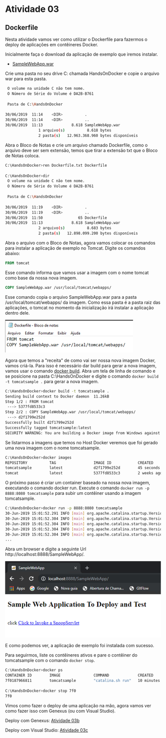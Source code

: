 # Atividade 03

## Dockerfile

Nesta atividade vamos ver como utilizar o Dockerfile para fazermos o deploy de aplicações em contêineres Docker.

Inicialmente faça o download da aplicação de exemplo que iremos instalar. 

- [SampleWebApp.war](https://github.com/mshimao/Hands-On-Docker-com-Genexus/tree/master/dockerfile/SampleWebApp.war)

Crie uma pasta no seu drive C: chamada HandsOnDocker e copie o arquivo war para esta pasta.

```bash
 O volume na unidade C não tem nome.
 O Número de Série do Volume é DA2B-B761

 Pasta de C:\HandsOnDocker

30/06/2019  11:14    <DIR>          .
30/06/2019  11:14    <DIR>          ..
30/06/2019  11:13             8.618 SampleWebApp.war
               1 arquivo(s)          8.618 bytes
               2 pasta(s)   12.963.368.960 bytes disponíveis
``` 

Abra o Bloco de Notas e crie um arquivo chamado Dockerfile, como o arquivo deve ser sem extensão, temos que tirar a extensão txt que o Bloco de Notas coloca.

```bash
C:\HandsOnDocker>ren Dockerfile.txt Dockerfile

C:\HandsOnDocker>dir
 O volume na unidade C não tem nome.
 O Número de Série do Volume é DA2B-B761

 Pasta de C:\HandsOnDocker

30/06/2019  11:19    <DIR>          .
30/06/2019  11:19    <DIR>          ..
30/06/2019  11:50                65 Dockerfile
30/06/2019  11:13             8.618 SampleWebApp.war
               2 arquivo(s)          8.683 bytes
               2 pasta(s)   12.898.099.200 bytes disponíveis

```

Abra o arquivo com o Bloco de Notas, agora vamos colocar os comandos para instalar a aplicação de exemplo no Tomcat. Digite os comandos abaixo:

```dockerfile
FROM tomcat
```
Esse comando informa que vamos usar a imagem com o nome tomcat como base da nossa nova imagem.


```dockerfile
COPY SampleWebApp.war /usr/local/tomcat/webapps/
```
Esse comando copia o arquivo SampleWebApp.war para a pasta /usr/local/tomcat/webapps/ da imagem. Como essa pasta é a pasta raiz das aplicações, o tomcat no momento da inicialização irá instalar a aplicação dentro dele.


![Dockerfile](imagens/dockerfile.png)

Agora que temos a "receita" de como vai ser nossa nova imagem Docker, vamos criá-la. Para isso é necessário dar build para gerar a nova imagem, vamos usar o comando [docker build](https://docs.docker.com/engine/reference/commandline/build/).
Abra um tela de linha de comando e se posicione na pasta C:\HandsOnDocker e digite o comando `docker build -t tomcatsample .` para gerar a nova imagem.

```bash
C:\HandsOnDocker>docker build -t tomcatsample .
Sending build context to Docker daemon  11.26kB
Step 1/2 : FROM tomcat
 ---> 5377fd8533c3
Step 2/2 : COPY SampleWebApp.war /usr/local/tomcat/webapps/
 ---> d2f1799e252d
Successfully built d2f1799e252d
Successfully tagged tomcatsample:latest
SECURITY WARNING: You are building a Docker image from Windows against a non-Windows Docker host. All files and directories added to build context will have '-rwxr-xr-x' permissions. It is recommended to double check and reset permissions for sensitive files and directories.
```
Se listarmos a imagens que temos no Host Docker veremos que foi gerado uma nova imagem com o nome tomcatsample.

```bash
C:\HandsOnDocker>docker images
REPOSITORY          TAG                 IMAGE ID            CREATED             SIZE
tomcatsample        latest              d2f1799e252d        45 seconds ago      506MB
tomcat              latest              5377fd8533c3        2 weeks ago         506MB
```

O próximo passo é criar um container baseado na nossa nova imagem, executando o comando docker run. Execute o comando `docker run -p 8888:8080 tomcatsample` para subir um contêiner usando a imagem tomcatsample.

```bash
C:\HandsOnDocker>docker run -p 8888:8080 tomcatsample
30-Jun-2019 15:01:52.291 INFO [main] org.apache.catalina.startup.VersionLoggerListener.log Server version:        Apache Tomcat/8.5.42
30-Jun-2019 15:01:52.304 INFO [main] org.apache.catalina.startup.VersionLoggerListener.log Server built:          Jun 4 2019 20:29:04 UTC
30-Jun-2019 15:01:52.304 INFO [main] org.apache.catalina.startup.VersionLoggerListener.log Server number:         8.5.42.0
30-Jun-2019 15:01:52.304 INFO [main] org.apache.catalina.startup.VersionLoggerListener.log OS Name:               Linux
30-Jun-2019 15:01:52.304 INFO [main] org.apache.catalina.startup.VersionLoggerListener.log OS Version:            4.9.125-linuxkit
...
```

Abra um browser e digite a seguinte Url http://localhost:8888/SampleWebApp/.

![sample web app](imagens/samplewebapp.png)

E como podemos ver, a aplicação de exemplo foi instalada com sucesso.

Para seguirmos, liste os contêineres ativos e pare o contêiner do tomcatsample com o comando `docker stop`.

```bash
C:\HandsOnDocker>docker ps
CONTAINER ID        IMAGE               COMMAND             CREATED             STATUS              PORTS                    NAMES
7f0187966811        tomcatsample        "catalina.sh run"   10 minutes ago      Up 10 minutes       0.0.0.0:8888->8080/tcp   jovial_clarke

C:\HandsOnDocker>docker stop 7f0
7f0
```

Vimos como fazer o deploy de uma aplicação na mão, agora vamos ver como fazer isso com Genexus (ou com Visual Studio).

Deploy com Genexus: [Atividade 03b](03b-atividade.md)

Deploy com Visual Studio: [Atividade 03c](03c-atividade.md)
